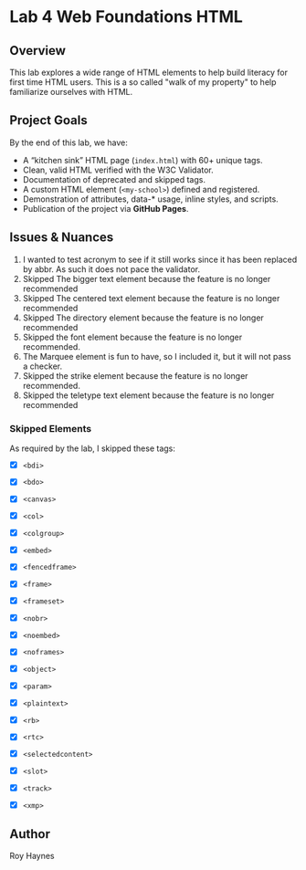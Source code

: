 # Lab 4 Web Foundations HTML

## Overview
This lab explores a wide range of HTML elements to help build literacy for first time HTML users. This is a so called "walk of my property" to 
help familiarize ourselves with HTML. 

## Project Goals
By the end of this lab, we have:
- A “kitchen sink” HTML page (`index.html`) with 60+ unique tags.
- Clean, valid HTML verified with the W3C Validator.
- Documentation of deprecated and skipped tags.
- A custom HTML element (`<my-school>`) defined and registered.
- Demonstration of attributes, data-* usage, inline styles, and scripts.
- Publication of the project via **GitHub Pages**.


## Issues & Nuances
1) I wanted to test acronym to see if it still works since it has been replaced by abbr. As such it does not pace the validator.
2) Skipped The bigger text element because the feature is no longer recommended
3) Skipped The centered text element because the feature is no longer recommended 
4) Skipped The directory element because the feature is no longer recommended
5) Skipped the font element because the feature is no longer recommended. 
6) The Marquee element is fun to have, so I included it, but it will not pass a checker.
7) Skipped the strike element because the feature is no longer recommended.
8) Skipped the teletype text element because the feature is no longer recommended

### Skipped Elements
As required by the lab, I skipped these tags:

- [x] `<bdi>`
- [x] `<bdo>`
- [x] `<canvas>`
- [x] `<col>`
- [x] `<colgroup>`
- [x] `<embed>`
- [x] `<fencedframe>`
- [x] `<frame>`
- [x] `<frameset>`
- [x] `<nobr>`
- [x] `<noembed>`
- [x] `<noframes>`
- [x] `<object>`
- [x] `<param>`
- [x] `<plaintext>`
- [x] `<rb>`
- [x] `<rtc>`
- [x] `<selectedcontent>`
- [x] `<slot>`
- [x] `<track>`
- [x] `<xmp>`





## Author
Roy Haynes  